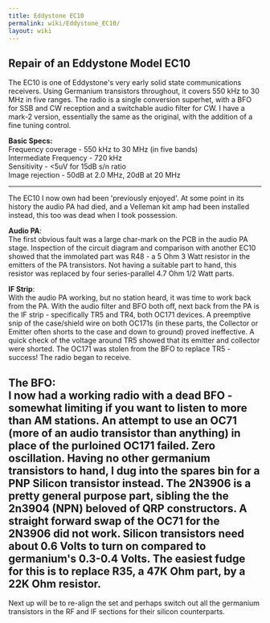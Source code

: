 ```yaml
---
title: Eddystone EC10
permalink: wiki/Eddystone_EC10/
layout: wiki
---
```


Repair of an Eddystone Model EC10
---------------------------------

The EC10 is one of Eddystone's very early solid state communications
receivers. Using Germanium transistors throughout, it covers 550 kHz to
30 MHz in five ranges. The radio is a single conversion superhet, with a
BFO for SSB and CW reception and a switchable audio filter for CW. I
have a mark-2 version, essentially the same as the original, with the
addition of a fine tuning control.

**Basic Specs:**  
Frequency coverage - 550 kHz to 30 MHz (in five bands)  
Intermediate Frequency - 720 kHz  
Sensitivity - &lt;5uV for 15dB s/n ratio  
Image rejection - 50dB at 2.0 MHz, 20dB at 20 MHz  

------------------------------------------------------------------------

The EC10 I now own had been 'previously enjoyed'. At some point in its
history the audio PA had died, and a Velleman kit amp had been installed
instead, this too was dead when I took possession.

**Audio PA**:  
The first obvious fault was a large char-mark on the PCB in the audio PA
stage. Inspection of the circuit diagram and comparison with another
EC10 showed that the immolated part was R48 - a 5 Ohm 3 Watt resistor in
the emitters of the PA transistors. Not having a suitable part to hand,
this resistor was replaced by four series-parallel 4.7 Ohm 1/2 Watt
parts.

**IF Strip**:  
With the audio PA working, but no station heard, it was time to work
back from the PA. With the audio filter and BFO both off, next back from
the PA is the IF strip - specifically TR5 and TR4, both OC171 devices. A
preemptive snip of the case/shield wire on both OC171s (in these parts,
the Collector or Emitter often shorts to the case and down to ground)
proved ineffective. A quick check of the voltage around TR5 showed that
its emitter and collector were shorted. The OC171 was stolen from the
BFO to replace TR5 - success! The radio began to receive.

**The BFO**:  
I now had a working radio with a dead BFO - somewhat limiting if you
want to listen to more than AM stations. An attempt to use an OC71 (more
of an audio transistor than anything) in place of the purloined OC171
failed. Zero oscillation. Having no other germanium transistors to hand,
I dug into the spares bin for a PNP Silicon transistor instead. The
2N3906 is a pretty general purpose part, sibling the the 2n3904 (NPN)
beloved of QRP constructors. A straight forward swap of the OC71 for the
2N3906 did not work. Silicon transistors need about 0.6 Volts to turn on
compared to germanium's 0.3-0.4 Volts. The easiest fudge for this is to
replace R35, a 47K Ohm part, by a 22K Ohm resistor.  
----  
Next up will be to re-align the set and perhaps switch out all the
germanium transistors in the RF and IF sections for their silicon
counterparts.

